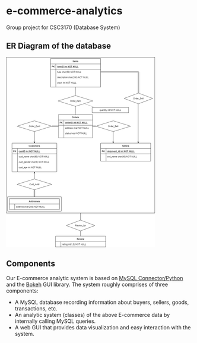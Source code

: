 # e-commerce-analytics
Group project for CSC3170 (Database System)



## ER Diagram of the database

<img src="./ER_diagram.png" alt="ER_diagram" style="zoom:50%;" />



## Components

Our E-commerce analytic system is based on [MySQL Connector/Python](https://github.com/mysql/mysql-connector-python) and the [Bokeh](https://bokeh.org/) GUI library. The system roughly comprises of three components:

- A MySQL database recording information about buyers, sellers, goods, transactions, etc.
- An analytic system (classes) of the above E-commerce data by internally calling MySQL queries.
- A web GUI that provides data visualization and easy interaction with the system.
